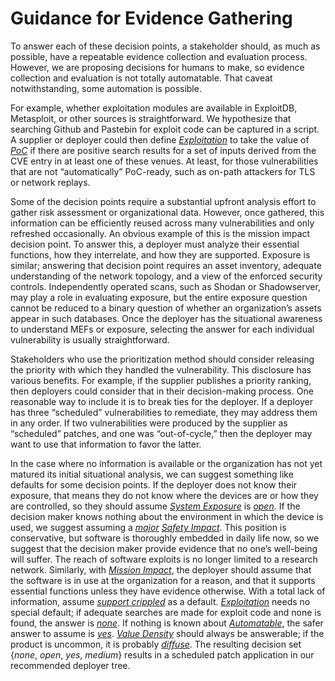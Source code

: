 # Guidance for Evidence Gathering

To answer each of these decision points, a stakeholder should, as much as possible, have a repeatable evidence collection and evaluation process.
However, we are proposing decisions for humans to make, so evidence collection and evaluation is not totally automatable.
That caveat notwithstanding, some automation is possible.

For example, whether exploitation modules are available in ExploitDB, Metasploit, or other sources is straightforward.
We hypothesize that searching Github and Pastebin for exploit code can be captured in a script.
A supplier or deployer could then define [*Exploitation*](#exploitation) to take the value of [*PoC*](#exploitation) if there are positive search results for a set of inputs derived from the CVE entry in at least one of these venues.
At least, for those vulnerabilities that are not “automatically” PoC-ready, such as on-path attackers for TLS or network replays.

Some of the decision points require a substantial upfront analysis effort to gather risk assessment or organizational data.
However, once gathered, this information can be efficiently reused across many vulnerabilities and only refreshed occasionally.
An obvious example of this is the mission impact decision point.
To answer this, a deployer must analyze their essential functions, how they interrelate, and how they are supported.
Exposure is similar; answering that decision point requires an asset inventory, adequate understanding of the network topology, and a view of the enforced security controls.
Independently operated scans, such as Shodan or Shadowserver, may play a role in evaluating exposure, but the entire exposure question cannot be reduced to a binary question of whether an organization’s assets appear in such databases.
Once the deployer has the situational awareness to understand MEFs or exposure, selecting the answer for each individual vulnerability is usually straightforward.

Stakeholders who use the prioritization method should consider releasing the priority with which they handled the vulnerability.
This disclosure has various benefits.
For example, if the supplier publishes a priority ranking, then deployers could consider that in their decision-making process.
One reasonable way to include it is to break ties for the deployer.
If a deployer has three “scheduled” vulnerabilities to remediate, they may address them in any order.
If two vulnerabilities were produced by the supplier as “scheduled” patches, and one was “out-of-cycle,” then the deployer may want to use that information to favor the latter.

In the case where no information is available or the organization has not yet matured its initial situational analysis, we can suggest something like defaults for some decision points.
If the deployer does not know their exposure,<!--lowercase exposure on purpose, this is the general concept--> that means they do not know where the devices are or how they are controlled, so they should assume [*System Exposure*](#system-exposure) is [*open*](#system-exposure).
If the decision maker knows nothing about the environment in which the device is used, we suggest assuming a [*major*](#safety-impact) [*Safety Impact*](#safety-impact).
This position is conservative, but software is thoroughly embedded in daily life now, so we suggest that the decision maker provide evidence that no one’s well-being will suffer.
The reach of software exploits is no longer limited to a research network.
Similarly, with [*Mission Impact*](#mission-impact), the deployer should assume that the software is in use at the organization for a reason, and that it supports essential functions unless they have evidence otherwise.
With a total lack of information, assume [*support crippled*](#mission-impact) as a default.
[*Exploitation*](#exploitation) needs no special default; if adequate searches are made for exploit code and none is found, the answer is [*none*](#exploitation).
If nothing is known about [*Automatable*](#automatable), the safer answer to assume is [*yes*](#automatable).
[*Value Density*](#value-density) should always be answerable; if the product is uncommon, it is probably [*diffuse*](#value-density).
The resulting decision set {*none*, *open*, *yes*, *medium*} results in a scheduled patch application in our recommended deployer tree.

